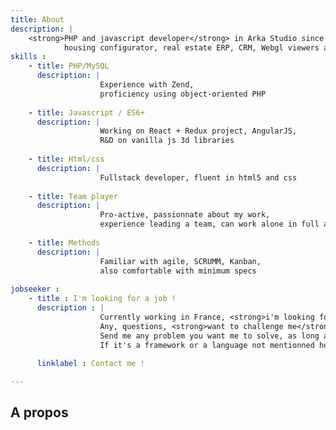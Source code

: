 ```yaml
---
title: About
description: |
    <strong>PHP and javascript developer</strong> in Arka Studio since 2012, working on
            housing configurator, real estate ERP, CRM, Webgl viewers and even VR projects.
skills :
    - title: PHP/MySQL
      description: |
                    Experience with Zend,
                    proficiency using object-oriented PHP
                    
    - title: Javascript / ES6+
      description: |
                    Working on React + Redux project, AngularJS,
                    R&D on vanilla js 3d libraries
                    
    - title: Html/css
      description: |
                    Fullstack developer, fluent in html5 and css
                    
    - title: Team player
      description: |
                    Pro-active, passionnate about my work,
                    experience leading a team, can work alone in full autonomy
                    
    - title: Methods
      description: |
                    Familiar with agile, SCRUMM, Kanban,
                    also comfortable with minimum specs
                    
jobseeker :
    - title : I'm looking for a job !
      description : |
                    Currently working in France, <strong>i'm looking for a job in the US</strong> (Visa sponsorship needed), preferably San Francisco.<br />
                    Any, questions, <strong>want to challenge me</strong> ?<br />
                    Send me any problem you want me to solve, as long as its doable within reasonnable delay.<br />
                    If it's a framework or a language not mentionned here and i think it's fun, i'll look into it.<br />
                    
      linklabel : Contact me !

---
```

## A propos
